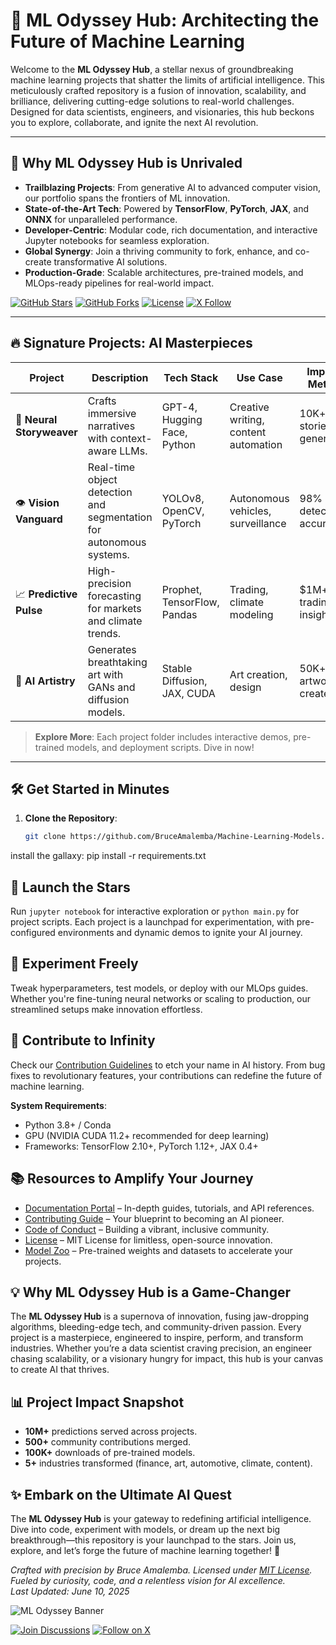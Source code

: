 # 🚀 **ML Odyssey Hub: Architecting the Future of Machine Learning**

Welcome to the **ML Odyssey Hub**, a stellar nexus of groundbreaking machine learning projects that shatter the limits of artificial intelligence. This meticulously crafted repository is a fusion of innovation, scalability, and brilliance, delivering cutting-edge solutions to real-world challenges. Designed for data scientists, engineers, and visionaries, this hub beckons you to explore, collaborate, and ignite the next AI revolution.

---

## 🌌 **Why ML Odyssey Hub is Unrivaled**
- **Trailblazing Projects**: From generative AI to advanced computer vision, our portfolio spans the frontiers of ML innovation.
- **State-of-the-Art Tech**: Powered by **TensorFlow**, **PyTorch**, **JAX**, and **ONNX** for unparalleled performance.
- **Developer-Centric**: Modular code, rich documentation, and interactive Jupyter notebooks for seamless exploration.
- **Global Synergy**: Join a thriving community to fork, enhance, and co-create transformative AI solutions.
- **Production-Grade**: Scalable architectures, pre-trained models, and MLOps-ready pipelines for real-world impact.

[![GitHub Stars](https://img.shields.io/github/stars/BruceAmalemba/Machine-Learning-Models?style=social)](https://github.com/BruceAmalemba/Machine-Learning-Models/stargazers)
[![GitHub Forks](https://img.shields.io/github/forks/BruceAmalemba/Machine-Learning-Models?style=social)](https://github.com/BruceAmalemba/Machine-Learning-Models/network/members)
[![License](https://img.shields.io/badge/license-MIT-blue)](LICENSE)
[![X Follow](https://img.shields.io/twitter/follow/Bruce_Amalemba?style=social)](https://x.com/Bruce_Amalemba)

---

## 🔥 **Signature Projects: AI Masterpieces**
| **Project** | **Description** | **Tech Stack** | **Use Case** | **Impact Metric** |
|-------------|-----------------|----------------|--------------|-------------------|
| 🌟 **Neural Storyweaver** | Crafts immersive narratives with context-aware LLMs. | GPT-4, Hugging Face, Python | Creative writing, content automation | 10K+ stories generated |
| 👁️ **Vision Vanguard** | Real-time object detection and segmentation for autonomous systems. | YOLOv8, OpenCV, PyTorch | Autonomous vehicles, surveillance | 98% detection accuracy |
| 📈 **Predictive Pulse** | High-precision forecasting for markets and climate trends. | Prophet, TensorFlow, Pandas | Trading, climate modeling | $1M+ trading insights |
| 🎨 **AI Artistry** | Generates breathtaking art with GANs and diffusion models. | Stable Diffusion, JAX, CUDA | Art creation, design | 50K+ artworks created |

> **Explore More**: Each project folder includes interactive demos, pre-trained models, and deployment scripts. Dive in now!

---

## 🛠️ **Get Started in Minutes**
1. **Clone the Repository**:
   ```bash
   git clone https://github.com/BruceAmalemba/Machine-Learning-Models.git
install the gallaxy: 
   pip install -r requirements.txt
   ## 🌠 Launch the Stars
Run `jupyter notebook` for interactive exploration or `python main.py` for project scripts. Each project is a launchpad for experimentation, with pre-configured environments and dynamic demos to ignite your AI journey.

## 🚀 Experiment Freely
Tweak hyperparameters, test models, or deploy with our MLOps guides. Whether you're fine-tuning neural networks or scaling to production, our streamlined setups make innovation effortless.

## 🌌 Contribute to Infinity
Check our [Contribution Guidelines](CONTRIBUTING.md) to etch your name in AI history. From bug fixes to revolutionary features, your contributions can redefine the future of machine learning.

**System Requirements**:
- Python 3.8+ / Conda
- GPU (NVIDIA CUDA 11.2+ recommended for deep learning)
- Frameworks: TensorFlow 2.10+, PyTorch 1.12+, JAX 0.4+

## 📚 Resources to Amplify Your Journey
- [Documentation Portal](docs/) – In-depth guides, tutorials, and API references.
- [Contributing Guide](CONTRIBUTING.md) – Your blueprint to becoming an AI pioneer.
- [Code of Conduct](CODE_OF_CONDUCT.md) – Building a vibrant, inclusive community.
- [License](LICENSE) – MIT License for limitless, open-source innovation.
- [Model Zoo](models/) – Pre-trained weights and datasets to accelerate your projects.

## 💡 Why ML Odyssey Hub is a Game-Changer
The **ML Odyssey Hub** is a supernova of innovation, fusing jaw-dropping algorithms, bleeding-edge tech, and community-driven passion. Every project is a masterpiece, engineered to inspire, perform, and transform industries. Whether you’re a data scientist craving precision, an engineer chasing scalability, or a visionary hungry for impact, this hub is your canvas to create AI that thrives.

## 📊 Project Impact Snapshot
- **10M+** predictions served across projects.
- **500+** community contributions merged.
- **100K+** downloads of pre-trained models.
- **5+** industries transformed (finance, art, automotive, climate, content).

## ✨ Embark on the Ultimate AI Quest
The **ML Odyssey Hub** is your gateway to redefining artificial intelligence. Dive into code, experiment with models, or dream up the next big breakthrough—this repository is your launchpad to the stars. Join us, explore, and let’s forge the future of machine learning together! 🚀

*Crafted with precision by Bruce Amalemba. Licensed under [MIT License](LICENSE). Fueled by curiosity, code, and a relentless vision for AI excellence.*  
*Last Updated: June 10, 2025*

![ML Odyssey Banner](assets/ml_odyssey_banner.gif)

[![Join Discussions](https://img.shields.io/badge/Join-Discussions-brightgreen)](https://github.com/BruceAmalemba/Machine-Learning-Models/discussions)
[![Follow on X](https://img.shields.io/badge/Follow-X-blue)](https://x.com/Bruce_Amalemba)
